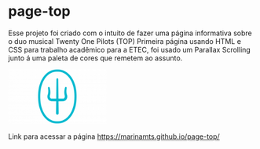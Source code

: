 # page-top
Esse projeto foi criado com o intuito de fazer uma página informativa sobre o duo musical Twenty One Pilots (TOP)
Primeira página usando HTML e CSS para trabalho acadêmico para a ETEC, foi usado um Parallax Scrolling junto á uma paleta de cores que remetem ao assunto.


<img src="img/logo.png" alt="logo" width="200px">

Link para acessar a página
https://marinamts.github.io/page-top/
